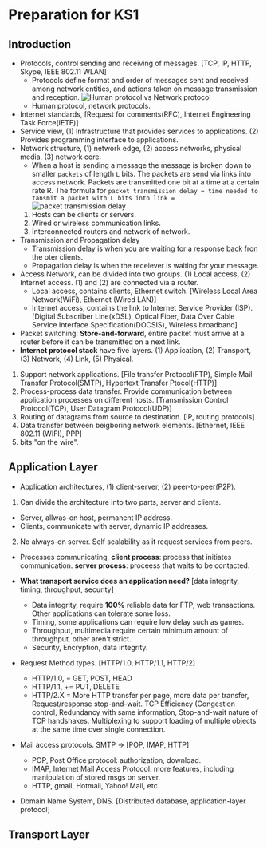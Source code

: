# Preparation for KS1

## Introduction 
- Protocols, control sending and receiving of messages. [TCP, IP, HTTP, Skype, IEEE 802.11 WLAN]
  - Protocols define format and order of messages sent and received among network entities, and actions taken on message transmission and reception.
  ![Human protocol vs Network protocol](https://netlab.ulusofona.pt/rc/book/1-introduction/1_02/01-02.jpg)
  - Human protocol, network protocols.
- Internet standards, [Request for comments(RFC), Internet Engineering Task Force(IETF)]
- Service view, (1) Infrastructure that provides services to applications. (2) Provides programming interface to applications.
- Network structure, (1) network edge, (2) access networks, physical media, (3) network core.
  - When a host is sending a message the message is broken down to smaller `packets` of length `L` bits. 
  The packets are send via links into access network.
  Packets are transmitted one bit at a time at a certain rate R.
  The formula for `packet transmission delay = time needed to tansmit a packet with L bits into link = ` ![packet transmission delay](http://www.sciweavers.org/upload/Tex2Img_1643976583/render.png)
  1. Hosts can be clients or servers.
  2. Wired or wireless communication links.
  3. Interconnected routers and network of network.
- Transmission and Propagation delay
  - Transmission delay is when you are waiting for a response back fron the oter clients.
  - Propagation delay is when the receiever is waiting for your message.
- Access Network, can be divided into two groups. (1) Local access, (2) Internet access. (1) and (2) are connected via a router.
  - Local access, contains clients, Ethernet switch. [Wireless Local Area Network(WiFi), Ethernet (Wired LAN)]
  - Internet access, contains the link to Internet Service Provider (ISP). [Digital Subscriber Line(xDSL), Optical Fiber, Data Over Cable Service Interface Specification(DOCSIS), Wireless broadband]
- Packet switching: **Store-and-forward**, entire packet must arrive at a router before it can be transmitted on a next link.
- **Internet protocol stack** have five layers. (1) Application, (2) Transport, (3) Network, (4) Link, (5) Physical.
1. Support network applications. [File transfer Protocol(FTP), Simple Mail Transfer Protocol(SMTP), Hypertext Transfer Ptocol(HTTP)]
2. Process-process data transfer. Provide communication between application processes on different hosts. [Transmission Control Protocol(TCP), User Datagram Protocol(UDP)]
3. Routing of datagrams from source to destination. [IP, routing protocols]
4. Data transfer between beigboring network elements. [Ethernet, IEEE 802.11 (WIFI), PPP]
5. bits "on the wire".


## Application Layer
- Application architectures, (1) client-server, (2) peer-to-peer(P2P).
1. Can divide the architecture into two parts, server and clients.
  - Server, allwas-on host, permanent IP address.
  - Clients, communicate with server, dynamic IP addresses.
2. No always-on server. Self scalability as it request services from peers.
- Processes communicating, **client process**: process that initiates communication. **server process**: proceess that waits to be contacted.
- **What transport service does an application need?** [data integrity, timing, throughput, security]
  - Data integrity, require __100%__ reliable data for FTP, web transactions. Other applications can tolerate some loss.
  - Timing, some applications can require low delay such as games.
  - Throughput, multimedia require certain minimum amount of throughput. other aren't strict.
  - Security, Encryption, data integrity.

- Request Method types. [HTTP/1.0, HTTP/1.1, HTTP/2]
  - HTTP/1.0,  = GET, POST, HEAD
  - HTTP/1.1, += PUT, DELETE
  - HTTP/2.X   = More HTTP transfer per page, more data per transfer, Request/response stop-and-wait. TCP Efficiency (Congestion control, Redundancy with same information, Stop-and-wait nature of TCP handshakes. Multiplexing to support loading of multiple objects at the same time over single connection.
- Mail access protocols. SMTP -> [POP, IMAP,  HTTP]
  - POP, Post Office protocol: authorization, download.
  - IMAP, Internet Mail Access Protocol: more features, including manipulation of stored msgs on server.
  - HTTP, gmail, Hotmail, Yahoo! Mail, etc.

- Domain Name System, DNS. [Distributed database, application-layer protocol]



## Transport Layer
